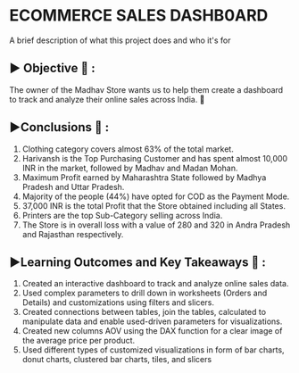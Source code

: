 # ECOMMERCE SALES DASHB0ARD

A brief description of what this project does and who it's for

## ▶ Objective 🚀 :
The owner of the Madhav Store wants us to help them create a dashboard to track and analyze their online sales across India. 🚀

## ▶Conclusions 🚀 :

1. Clothing category covers almost 63% of the total market.
2. Harivansh is the Top Purchasing Customer and has spent almost 10,000 INR in the market, followed by Madhav and Madan Mohan.
3. Maximum Profit earned by Maharashtra State followed by Madhya Pradesh and Uttar Pradesh.
4. Majority of the people (44%) have opted for COD as the Payment Mode.
5. 37,000 INR is the total Profit that the Store obtained including all States.
6. Printers are the top Sub-Category selling across India.
7. The Store is in overall loss with a value of 280 and 320 in Andra Pradesh and Rajasthan respectively.



## ▶Learning Outcomes and Key Takeaways 🚀 :

1. Created an interactive dashboard to track and analyze online sales data.
2. Used complex parameters to drill down in worksheets (Orders and Details) and customizations using filters and slicers.
3. Created connections between tables, join the tables, calculated to manipulate data and enable used-driven parameters for visualizations.
4. Created new columns AOV using the DAX function for a clear image of the average price per product.
4. Used different types of customized visualizations in form of bar charts, donut charts, clustered bar charts, tiles, and slicers
